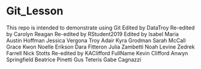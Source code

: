 # Git_Lesson
This repo is intended to demonstrate using Git
Edited by DataTroy
Re-edited by Carolyn Reagan
Re-edited by RStudent2019
Edited by Isabel Maria
Austin Hoffman
Jessica Vergona
Troy Adair
Kyra Grodman
Sarah McCall
Grace Kwon
Noelle Erikson
Dara Fitteron
Julia Zambetti
Noah Levine
Zedrek Farrell
Nick Stotts 
Re-edited by KAClifford
FullName Kevin Clifford
Anwyn Springfield
Beatrice Pinetti
Gus Teteris
Gabe Cagnazzi
